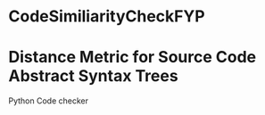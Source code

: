 # CodeSimiliarityCheckFYP
# Distance Metric for Source Code Abstract Syntax Trees
Python Code checker
